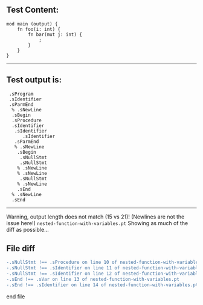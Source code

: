 
Test Content: 
-------------------------
```
mod main (output) {
    fn foo(i: int) {
        fn bar(mut j: int) {
            ;
        }
    }
}
```
------------------------
Test output is: 
-------------------------
```
 .sProgram
 .sIdentifier
 .sParmEnd
  % .sNewLine
  .sBegin
  .sProcedure
  .sIdentifier
   .sIdentifier
      .sIdentifier
   .sParmEnd
   % .sNewLine
    .sBegin
     .sNullStmt
     .sNullStmt
    % .sNewLine
    % .sNewLine
     .sNullStmt
    % .sNewLine
    .sEnd
  % .sNewLine
  .sEnd

```
------------------------
Warning, output length does not match (15 vs 21)!  (Newlines are not the issue here!) `nested-function-with-variables.pt`
Showing as much of the diff as possible...

File diff
-------------------------
```diff
-.sNullStmt !== .sProcedure on line 10 of nested-function-with-variables.pt
-.sNullStmt !== .sIdentifier on line 11 of nested-function-with-variables.pt
-.sNullStmt !== .sIdentifier on line 12 of nested-function-with-variables.pt
-.sEnd !== .sVar on line 13 of nested-function-with-variables.pt
-.sEnd !== .sIdentifier on line 14 of nested-function-with-variables.pt

```
end file
